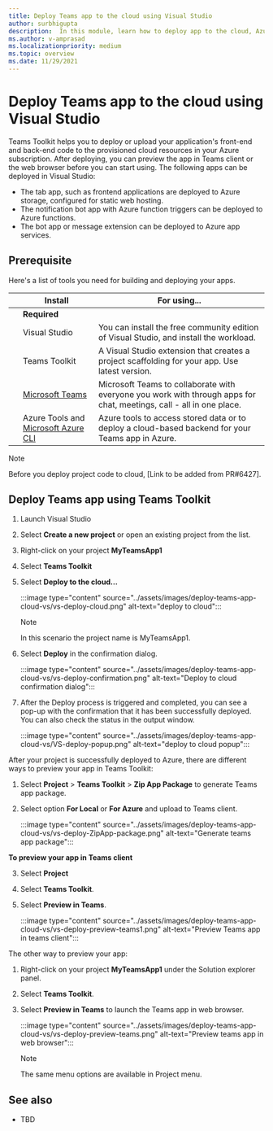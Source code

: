 ```yaml
---
title: Deploy Teams app to the cloud using Visual Studio
author: surbhigupta
description:  In this module, learn how to deploy app to the cloud, Azure, or SharePoint and deploy Teams apps using Teams Toolkit in Visual Studio
ms.author: v-amprasad
ms.localizationpriority: medium
ms.topic: overview
ms.date: 11/29/2021
---
```


# Deploy Teams app to the cloud using Visual Studio

Teams Toolkit helps you to deploy or upload your application's front-end and back-end code to the provisioned cloud resources in your Azure subscription. After deploying, you can preview the app in Teams client or the web browser before you can start using. The following apps can be deployed in Visual Studio:

* The tab app, such as frontend applications are deployed to Azure storage, configured for static web hosting.
* The notification bot app with Azure function triggers can be deployed to Azure functions.
* The bot app or message extension can be deployed to Azure app services.

## Prerequisite

Here's a list of tools you need for building and deploying your apps.

| &nbsp; | Install | For using... |
| --- | --- | --- |
| &nbsp; | **Required** | &nbsp; |
| &nbsp; | Visual Studio | You can install the free community edition of Visual Studio, and install the workload. |
| &nbsp; | Teams Toolkit | A Visual Studio extension that creates a project scaffolding for your app. Use latest version. |
| &nbsp; | [Microsoft Teams](https://www.microsoft.com/microsoft-teams/download-app) | Microsoft Teams to collaborate with everyone you work with through apps for chat, meetings, call - all in one place. |
| &nbsp; | Azure Tools and [Microsoft Azure CLI](/cli/azure/install-azure-cli) | Azure tools to access stored data or to deploy a cloud-based backend for your Teams app in Azure. |

  > [!NOTE]
  > Before you deploy project code to cloud, [Link to be added from PR#6427].

## Deploy Teams app using Teams Toolkit

1. Launch Visual Studio
1. Select **Create a new project** or open an existing project from the list.
1. Right-click on your project **MyTeamsApp1**
1. Select **Teams Toolkit**
1. Select **Deploy to the cloud…**

   :::image type="content" source="../assets/images/deploy-teams-app-cloud-vs/vs-deploy-cloud.png" alt-text="deploy to cloud":::

   > [!NOTE]
   > In this scenario the project name is MyTeamsApp1.

6. Select **Deploy** in the confirmation dialog.

   :::image type="content" source="../assets/images/deploy-teams-app-cloud-vs/vs-deploy-confirmation.png" alt-text="Deploy to cloud confirmation dialog":::

7. After the Deploy process is triggered and completed, you can see a pop-up with the confirmation that it has been successfully deployed. You can also check the status in the output window.

   :::image type="content" source="../assets/images/deploy-teams-app-cloud-vs/VS-deploy-popup.png" alt-text="deploy to cloud popup":::

After your project is successfully deployed to Azure, there are different ways to preview your app in Teams Toolkit:

1. Select **Project** > **Teams Toolkit** > **Zip App Package** to generate Teams app package.
2. Select option **For Local** or **For Azure** and upload to Teams client.

   :::image type="content" source="../assets/images/deploy-teams-app-cloud-vs/vs-deploy-ZipApp-package.png" alt-text="Generate teams app package":::

**To preview your app in Teams client**

3. Select **Project**
4. Select **Teams Toolkit**.
5. Select **Preview in Teams**.

   :::image type="content" source="../assets/images/deploy-teams-app-cloud-vs/vs-deploy-preview-teams1.png" alt-text="Preview Teams app in teams client":::

The other way to preview your app:

1. Right-click on your project **MyTeamsApp1** under the Solution explorer panel.
1. Select **Teams Toolkit**.
1. Select **Preview in Teams** to launch the Teams app in web browser.

   :::image type="content" source="../assets/images/deploy-teams-app-cloud-vs/vs-deploy-preview-teams.png" alt-text="Preview teams app in web browser":::

   > [!NOTE]
   >The same menu options are available in Project menu.

## See also

* TBD
